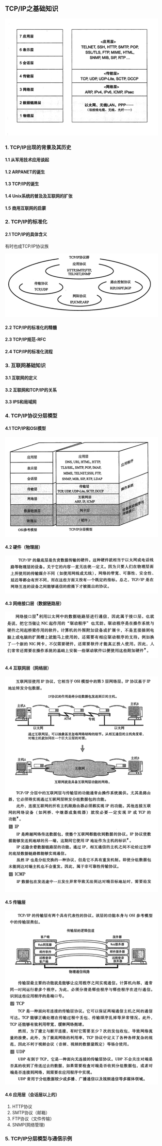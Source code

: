 ## TCP/IP之基础知识

![](./asserts/001.png)

### 1. TCP/IP出现的背景及其历史
#### 1.1 从军用技术应用谈起
#### 1.2 ARPANET的诞生
#### 1.3 TCP/IP的诞生
#### 1.4 Unix系统的普及及互联网的扩张
#### 1.5 商用互联网的启蒙
### 2. TCP/IP的标准化
#### 2.1 TCP/IP的具体含义
有时也成TCP/IP协议族

![](./asserts/002.png)
#### 2.2 TCP/IP的标准化的精髓
#### 2.3 TCP/IP规范-RFC
#### 2.4 TCP/IP的标准化流程
### 3. 互联网基础知识
#### 3.1 互联网的定义
#### 3.2 互联网和TCP/IP的关系
#### 3.3 IPS和局域网
### 4. TCP/IP协议分层模型
#### 4.1 TCP/IP和OSI模型

![](./asserts/003.png)
#### 4.2 硬件（物理层）
![](./asserts/004.png)
#### 4.3 网络接口层（数据链路层）
![](./asserts/005.png)
#### 4.4 互联网层（网络层）
![](./asserts/006.png)
#### 4.5 传输层
![](./asserts/007.png)
#### 4.6 应用层（会话层以上的）
1. HTTP协议
2. SMTP协议（邮箱）
3. FTP协议（文件传输）
4. SNMP(网络管理)
### 5. TCP/IP分层模型与通信示例































